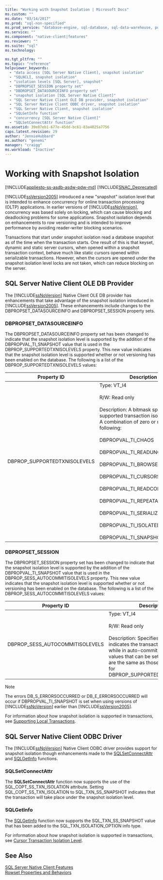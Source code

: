 ```yaml
---
title: "Working with Snapshot Isolation | Microsoft Docs"
ms.custom: ""
ms.date: "03/14/2017"
ms.prod: "sql-non-specified"
ms.prod_service: "database-engine, sql-database, sql-data-warehouse, pdw"
ms.service: ""
ms.component: "native-client|features"
ms.reviewer: ""
ms.suite: "sql"
ms.technology: 

ms.tgt_pltfrm: ""
ms.topic: "reference"
helpviewer_keywords: 
  - "data access [SQL Server Native Client], snapshot isolation"
  - "SQLNCLI, snapshot isolation"
  - "isolation levels [SQL Server], snapshot"
  - "DBPROPSET_SESSION property set"
  - "DBDROPSET_DATASOURCEINFO property set"
  - "snapshot isolation [SQL Server Native Client]"
  - "SQL Server Native Client OLE DB provider, snapshot isolation"
  - "SQL Server Native Client ODBC driver, snapshot isolation"
  - "SQL Server Native Client, snapshot isolation"
  - "SQLGetInfo function"
  - "concurrency [SQL Server Native Client]"
  - "SQLSetConnectAttr function"
ms.assetid: 39e87eb1-677e-45dd-bc61-83a4025a7756
caps.latest.revision: 29
author: "JennieHubbard"
ms.author: "genemi"
manager: "craigg"
ms.workload: "Inactive"
---
```

# Working with Snapshot Isolation
[!INCLUDE[appliesto-ss-asdb-asdw-pdw-md](../../../includes/appliesto-ss-asdb-asdw-pdw-md.md)]
[!INCLUDE[SNAC_Deprecated](../../../includes/snac-deprecated.md)]

  [!INCLUDE[ssVersion2005](../../../includes/ssversion2005-md.md)] introduced a new "snapshot" isolation level that is intended to enhance concurrency for online transaction processing (OLTP) applications. In earlier versions of [!INCLUDE[ssNoVersion](../../../includes/ssnoversion-md.md)], concurrency was based solely on locking, which can cause blocking and deadlocking problems for some applications. Snapshot isolation depends on enhancements to row versioning and is intended to improve performance by avoiding reader-writer blocking scenarios.  
  
 Transactions that start under snapshot isolation read a database snapshot as of the time when the transaction starts. One result of this is that keyset, dynamic and static server cursors, when opened within a snapshot transaction context, behave much like static cursors opened within serializable transactions. However, when the cursors are opened under the snapshot isolation level locks are not taken, which can reduce blocking on the server.  
  
## SQL Server Native Client OLE DB Provider  
 The [!INCLUDE[ssNoVersion](../../../includes/ssnoversion-md.md)] Native Client OLE DB provider has enhancements that take advantage of the snapshot isolation introduced in [!INCLUDE[ssVersion2005](../../../includes/ssversion2005-md.md)]. These enhancements include changes to the DBPROPSET_DATASOURCEINFO and DBPROPSET_SESSION property sets.  
  
### DBPROPSET_DATASOURCEINFO  
 The DBPROPSET_DATASOURCEINFO property set has been changed to indicate that the snapshot isolation level is supported by the addition of the DBPROPVAL_TI_SNAPSHOT value that is used in the DBPROP_SUPPORTEDTXNISOLEVELS property. This new value indicates that the snapshot isolation level is supported whether or not versioning has been enabled on the database. The following is a list of the DBPROP_SUPPORTEDTXNISOLEVELS values:  
  
|Property ID|Description|  
|-----------------|-----------------|  
|DBPROP_SUPPORTEDTXNISOLEVELS|Type: VT_I4<br /><br /> R/W: Read only<br /><br /> Description: A bitmask specifying the supported transaction isolation levels. A combination of zero or more of the following:<br /><br /> DBPROPVAL_TI_CHAOS<br /><br /> DBPROPVAL_TI_READUNCOMMITTED<br /><br /> DBPROPVAL_TI_BROWSE<br /><br /> DBPROPVAL_TI_CURSORSTABILITY<br /><br /> DBPROPVAL_TI_READCOMMITTED<br /><br /> DBPROPVAL_TI_REPEATABLEREAD<br /><br /> DBPROPVAL_TI_SERIALIZABLE<br /><br /> DBPROPVAL_TI_ISOLATED<br /><br /> DBPROPVAL_TI_SNAPSHOT|  
  
### DBPROPSET_SESSION  
 The DBPROPSET_SESSION property set has been changed to indicate that the snapshot isolation level is supported by the addition of the DBPROPVAL_TI_SNAPSHOT value that is used in the DBPROP_SESS_AUTOCOMMITISOLEVELS property. This new value indicates that the snapshot isolation level is supported whether or not versioning has been enabled on the database. The following is a list of the DBPROP_SESS_AUTOCOMMITISOLEVELS values:  
  
|Property ID|Description|  
|-----------------|-----------------|  
|DBPROP_SESS_AUTOCOMMITISOLEVELS|Type: VT_I4<br /><br /> R/W: Read only<br /><br /> Description: Specifies a bitmask that indicates the transaction isolation level while in auto-commit mode. The values that can be set in this bitmask are the same as those that can be set for DBPROP_SUPPORTEDTXNISOLEVELS.|  
  
> [!NOTE]  
>  The errors DB_S_ERRORSOCCURRED or DB_E_ERRORSOCCURRED will occur if DBPROPVAL_TI_SNAPSHOT is set when using versions of [!INCLUDE[ssNoVersion](../../../includes/ssnoversion-md.md)] earlier than [!INCLUDE[ssVersion2005](../../../includes/ssversion2005-md.md)].  
  
 For information about how snapshot isolation is supported in transactions, see [Supporting Local Transactions](../../../relational-databases/native-client-ole-db-transactions/supporting-local-transactions.md).  
  
## SQL Server Native Client ODBC Driver  
 The [!INCLUDE[ssNoVersion](../../../includes/ssnoversion-md.md)] Native Client ODBC driver provides support for snapshot isolation though enhancements made to the [SQLSetConnectAttr](../../../relational-databases/native-client-odbc-api/sqlsetconnectattr.md) and [SQLGetInfo](../../../relational-databases/native-client-odbc-api/sqlgetinfo.md) functions.  
  
### SQLSetConnectAttr  
 The **SQLSetConnectAttr** function now supports the use of the SQL_COPT_SS_TXN_ISOLATION attribute. Setting SQL_COPT_SS_TXN_ISOLATION to SQL_TXN_SS_SNAPSHOT indicates that the transaction will take place under the snapshot isolation level.  
  
### SQLGetInfo  
 The [SQLGetInfo](../../../relational-databases/native-client-odbc-api/sqlgetinfo.md) function now supports the SQL_TXN_SS_SNAPSHOT value that has been added to the SQL_TXN_ISOLATION_OPTION info type.  
  
 For information about how snapshot isolation is supported in transactions, see [Cursor Transaction Isolation Level](../../../relational-databases/native-client-odbc-cursors/properties/cursor-transaction-isolation-level.md).  
  
## See Also  
 [SQL Server Native Client Features](../../../relational-databases/native-client/features/sql-server-native-client-features.md)   
 [Rowset Properties and Behaviors](../../../relational-databases/native-client-ole-db-rowsets/rowset-properties-and-behaviors.md)  
  
  
